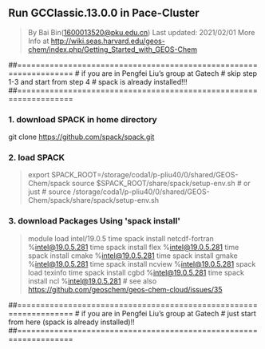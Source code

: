 ## Run GCClassic.13.0.0 in Pace-Cluster
> By Bai Bin(1600013520@pku.edu.cn)
> Last updated: 2021/02/01
More Info at http://wiki.seas.harvard.edu/geos-chem/index.php/Getting_Started_with_GEOS-Chem

\##==================================================================
\# if you are in Pengfei Liu’s group at Gatech
\# skip step 1-3 and start from step 4
\# spack is already installed!!!
\##==================================================================

### 1. download SPACK in home directory
git clone https://github.com/spack/spack.git

### 2. load SPACK
> export SPACK_ROOT=/storage/coda1/p-pliu40/0/shared/GEOS-Chem/spack
> source $SPACK_ROOT/share/spack/setup-env.sh
\# or just
\# source /storage/coda1/p-pliu40/0/shared/GEOS-Chem/spack/share/spack/setup-env.sh

### 3. download Packages Using 'spack install'
> module load intel/19.0.5
> time spack install netcdf-fortran %intel@19.0.5.281
> time spack install flex %intel@19.0.5.281
> time spack install cmake %intel@19.0.5.281
> time spack install gmake %intel@19.0.5.281
> time spack install ncview %intel@19.0.5.281
> spack load texinfo
> time spack install cgbd %intel@19.0.5.281
> time spack install ncl %intel@19.0.5.281
\# see also https://github.com/geoschem/geos-chem-cloud/issues/35

##==================================================================
\# if you are in Pengfei Liu’s group at Gatech
\# just start from here (spack is already installed)!!
##==================================================================

